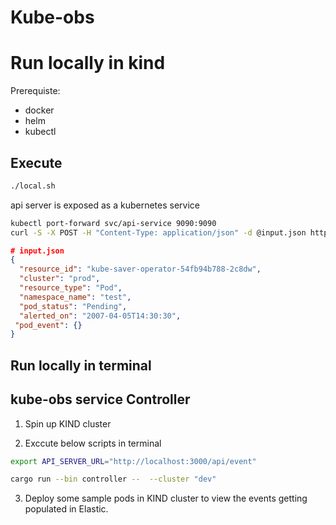 # Kube-obs

# Run locally in kind

Prerequiste:
* docker
* helm
* kubectl
  
## Execute

```bash
./local.sh
```

api server is exposed as a kubernetes service

```bash
kubectl port-forward svc/api-service 9090:9090
curl -S -X POST -H "Content-Type: application/json" -d @input.json http://localhost:9090/pods -v
```

```json
# input.json
{
  "resource_id": "kube-saver-operator-54fb94b788-2c8dw",
  "cluster": "prod",
  "resource_type": "Pod",
  "namespace_name": "test",
  "pod_status": "Pending",
  "alerted_on": "2007-04-05T14:30:30",
 "pod_event": {}
}

```

## Run locally in terminal

## kube-obs service Controller

1. Spin up KIND cluster 

2. Exccute below scripts in terminal
  
```bash
export API_SERVER_URL="http://localhost:3000/api/event"

cargo run --bin controller --  --cluster "dev"

```

3. Deploy some sample pods in KIND cluster to view the events getting populated in Elastic.


